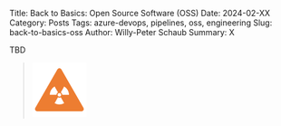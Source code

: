 Title: Back to Basics: Open Source Software (OSS)
Date: 2024-02-XX
Category: Posts 
Tags: azure-devops, pipelines, oss, engineering
Slug: back-to-basics-oss
Author: Willy-Peter Schaub
Summary: X

TBD

>
> ![Build a rocket](/images/back-to-basics-batch-size-alert.png)
>

